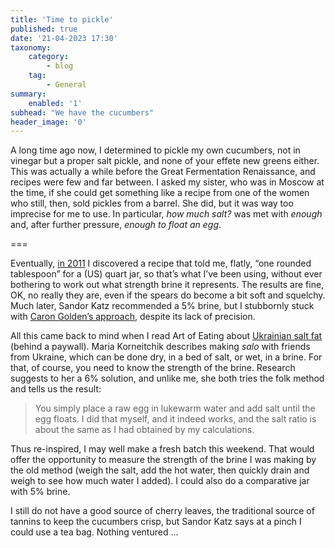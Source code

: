 ```yaml
---
title: 'Time to pickle'
published: true
date: '21-04-2023 17:30'
taxonomy:
    category:
        - blog
    tag:
        - General
summary:
    enabled: '1'
subhead: "We have the cucumbers"
header_image: '0'
---
```


A long time ago now, I determined to pickle my own cucumbers, not in vinegar but a proper salt pickle, and none of your effete new greens either. This was actually a while before the Great Fermentation Renaissance, and recipes were few and far between. I asked my sister, who was in Moscow at the time, if she could get something like a recipe from one of the women who still, then, sold pickles from a barrel. She did, but it was way too imprecise for me to use. In particular, *how much salt?* was met with *enough* and, after further pressure, *enough to float an egg*.

===

Eventually, [in 2011](https://www.jeremycherfas.net/blog/cucumbers-and-a-recipe-but-no-dill) I discovered a recipe that told me, flatly, “one rounded tablespoon” for a (US) quart jar, so that’s what I’ve been using, without ever bothering to work out what strength brine it represents. The results are fine, OK, no really they are, even if the spears do become a bit soft and squelchy. Much later, Sandor Katz recommended a 5% brine, but I stubbornly stuck with [Caron Golden’s approach](http://www.sandiegofoodstuff.com/2011/07/dill-pickle-lust-revived.html), despite its lack of precision.

All this came back to mind when I read Art of Eating about [Ukrainian salt fat](https://artofeating.com/salo-an-everday-cured-delicacy-from-ukraine/) (behind a paywall). Maria Korneitchik describes making *salo* with friends from Ukraine, which can be done dry, in a bed of salt, or wet, in a brine. For that, of course, you need to know the strength of the brine. Research suggests to her a 6% solution, and unlike me, she both tries the folk method and tells us the result:

> You simply place a raw egg in lukewarm water and add salt until the egg floats. I did that myself, and it indeed works, and the salt ratio is about the same as I had obtained by my calculations.

Thus re-inspired, I may well make a fresh batch this weekend. That would offer the opportunity to measure the strength of the brine I was making by the old method (weigh the salt, add the hot water, then quickly drain and weigh to see how much water I added). I could also do a comparative jar with 5% brine. 

I still do not have a good source of cherry leaves, the traditional source of tannins to keep the cucumbers crisp, but Sandor Katz says at a pinch I could use a tea bag. Nothing ventured ...

